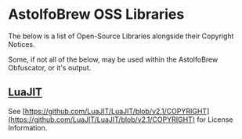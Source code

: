 # AstolfoBrew OSS Libraries
The below is a list of Open-Source Libraries alongside their Copyright Notices.

Some, if not all of the below, may be used within the AstolfoBrew Obfuscator, or it's output.

## [LuaJIT](https://github.com/LuaJIT/LuaJIT)
See [https://github.com/LuaJIT/LuaJIT/blob/v2.1/COPYRIGHT](https://github.com/LuaJIT/LuaJIT/blob/v2.1/COPYRIGHT) for License Information.

<!--
for release >=2.8.3.X (maybe?)

## [LuaLZW](https://github.com/Rochet2/lualzw)
MIT License

Copyright (c) 2016 Rochet2

Permission is hereby granted, free of charge, to any person obtaining a copy
of this software and associated documentation files (the "Software"), to deal
in the Software without restriction, including without limitation the rights
to use, copy, modify, merge, publish, distribute, sublicense, and/or sell
copies of the Software, and to permit persons to whom the Software is
furnished to do so, subject to the following conditions:

The above copyright notice and this permission notice shall be included in all
copies or substantial portions of the Software.

THE SOFTWARE IS PROVIDED "AS IS", WITHOUT WARRANTY OF ANY KIND, EXPRESS OR
IMPLIED, INCLUDING BUT NOT LIMITED TO THE WARRANTIES OF MERCHANTABILITY,
FITNESS FOR A PARTICULAR PURPOSE AND NONINFRINGEMENT. IN NO EVENT SHALL THE
AUTHORS OR COPYRIGHT HOLDERS BE LIABLE FOR ANY CLAIM, DAMAGES OR OTHER
LIABILITY, WHETHER IN AN ACTION OF CONTRACT, TORT OR OTHERWISE, ARISING FROM,
OUT OF OR IN CONNECTION WITH THE SOFTWARE OR THE USE OR OTHER DEALINGS IN THE
SOFTWARE.
-->
